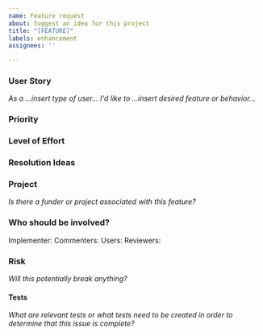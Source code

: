 ```yaml
---
name: Feature request
about: Suggest an idea for this project
title: "[FEATURE]"
labels: enhancement
assignees: ''

---
```


### User Story

*As a ...insert type of user... I'd like to ...insert desired feature or behavior...*

### Priority

### Level of Effort

### Resolution Ideas

### Project

*Is there a funder or project associated with this feature?*

### Who should be involved?

Implementer:
Commenters:
Users:
Reviewers:

### Risk

*Will this potentially break anything?*

#### Tests

*What are relevant tests or what tests need to be created in order to determine that this issue is complete?*
